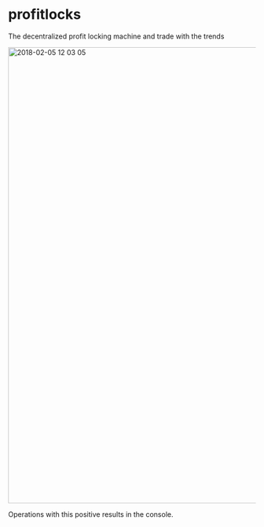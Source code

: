 # profitlocks
The decentralized profit locking machine and trade with the trends

<img width="929" alt="2018-02-05 12 03 05" src="https://user-images.githubusercontent.com/629338/35781821-7ce6c0ee-0a08-11e8-9814-87fb6ac37470.png">

Operations with this positive results in the console.
